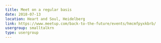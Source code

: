 ```yaml
---
title: Meet on a regular basis
date: 2018-07-13
location: Heart and Soul, Heidelberg
link: https://www.meetup.com/back-to-the-future/events/hmcmfpyxkbrb/
usergroup: smalltalkrn
type: usergroup
---
```

